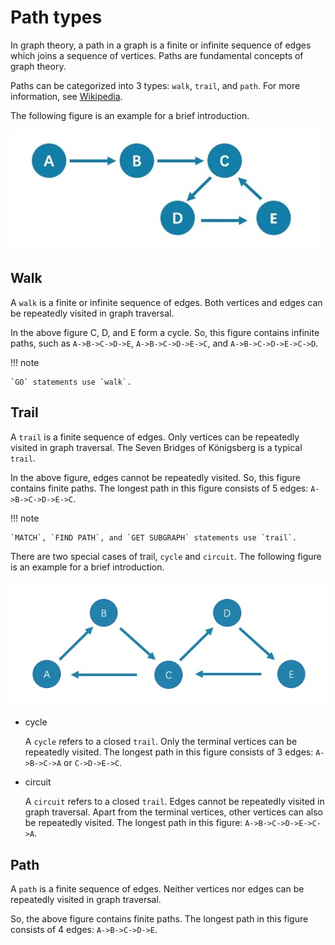 # Path types

In graph theory, a path in a graph is a finite or infinite sequence of edges which joins a sequence of vertices. Paths are fundamental concepts of graph theory.

Paths can be categorized into 3 types: `walk`, `trail`, and `path`. For more information, see [Wikipedia](https://en.wikipedia.org/wiki/Path_(graph_theory)#Walk,_trail,_path).

The following figure is an example for a brief introduction.

![path](../images/path1.png)

## Walk

A `walk` is a finite or infinite sequence of edges. Both vertices and edges can be repeatedly visited in graph traversal.

In the above figure C, D, and E form a cycle. So, this figure contains infinite paths, such as `A->B->C->D->E`, `A->B->C->D->E->C`, and `A->B->C->D->E->C->D`.

!!! note

    `GO` statements use `walk`.

## Trail

A `trail` is a finite sequence of edges. Only vertices can be repeatedly visited in graph traversal. The Seven Bridges of Königsberg is a typical `trail`.

In the above figure, edges cannot be repeatedly visited. So, this figure contains finite paths. The longest path in this figure consists of 5 edges: `A->B->C->D->E->C`.

!!! note

    `MATCH`, `FIND PATH`, and `GET SUBGRAPH` statements use `trail`.

There are two special cases of trail, `cycle` and `circuit`. The following figure is an example for a brief introduction.

![trail](../images/Circuits1.png)

- cycle

   A `cycle` refers to a closed `trail`. Only the terminal vertices can be repeatedly visited. The longest path in this figure consists of 3 edges: `A->B->C->A` or `C->D->E->C`.

- circuit

   A `circuit` refers to a closed `trail`. Edges cannot be repeatedly visited in graph traversal. Apart from the terminal vertices, other vertices can also be repeatedly visited. The longest path in this figure: `A->B->C->D->E->C->A`.

## Path

A `path` is a finite sequence of edges. Neither vertices nor edges can be repeatedly visited in graph traversal.

So, the above figure contains finite paths. The longest path in this figure consists of 4 edges: `A->B->C->D->E`.

